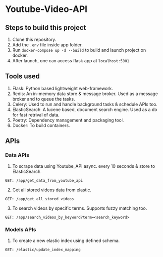 # Youtube-Video-API
## Steps to build this project
1. Clone this repository.
3. Add the `.env` file inside app folder.
2. Run `docker-compose up -d --build` to build and launch project on docker.
3. After launch, one can access flask app at `localhost:5001`


## Tools used
1. Flask: Python based lightweight web-framework.
2. Redis: An in-memory data store & message broker. Used as a message broker and to queue the tasks.
3. Celery: Used to run and handle background tasks & schedule APIs too.
4. ElasticSearch: A lucene based, document search engine. Used as a db for fast retrival of data. 
5. Poetry: Dependency management and packaging tool.
6. Docker: To build containers.

## APIs
### Data APIs
1. To scrape data using Youtube_API async. every 10 seconds & store to ElasticSearch.
```
GET: /app/get_data_from_youtube_api
```
2. Get all stored videos data from elastic.
```
GET: /app/get_all_stored_videos
```
3. To search videos by specific terms. Supports fuzzy matching too.
```
GET: /app/search_videos_by_keyword?term=<search_keyword>
```

### Models APIs
1. To create a new elastic index using defined schema.
```
GET: /elastic/update_index_mapping
```
